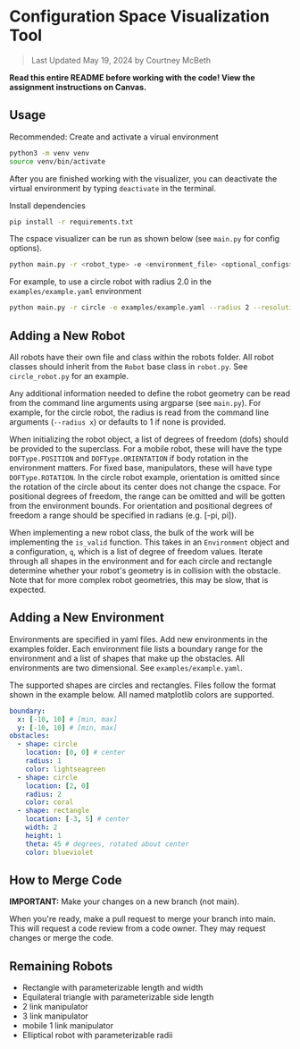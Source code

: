 # Configuration Space Visualization Tool

> Last Updated May 19, 2024 by Courtney McBeth

**Read this entire README before working with the code! View the assignment instructions on Canvas.**

## Usage

Recommended: Create and activate a virual environment

```bash
python3 -m venv venv
source venv/bin/activate
```

After you are finished working with the visualizer, you can deactivate the virtual environment by typing `deactivate` in the terminal.

Install dependencies

```bash
pip install -r requirements.txt
```

The cspace visualizer can be run as shown below (see `main.py` for config options).

```bash
python main.py -r <robot_type> -e <environment_file> <optional_configs>
```

For example, to use a circle robot with radius 2.0 in the `examples/example.yaml` environment

```bash
python main.py -r circle -e examples/example.yaml --radius 2 --resolution 0.1
```

## Adding a New Robot

All robots have their own file and class within the robots folder. All robot classes should inherit from the `Robot` base class in `robot.py`. See `circle_robot.py` for an example.

Any additional information needed to define the robot geometry can be read from the command line arguments using argparse (see `main.py`). For example, for the circle robot, the radius is read from the command line arguments (`--radius x`) or defaults to 1 if none is provided.

When initializing the robot object, a list of degrees of freedom (dofs) should be provided to the superclass. For a mobile robot, these will have the type `DOFType.POSITION` and `DOFType.ORIENTATION` if body rotation in the environment matters. For fixed base, manipulators, these will have type `DOFType.ROTATION`. In the circle robot example, orientation is omitted since the rotation of the circle about its center does not change the cspace. For positional degrees of freedom, the range can be omitted and will be gotten from the environment bounds. For orientation and positional degrees of freedom a range should be specified in radians (e.g. [-pi, pi]).

When implementing a new robot class, the bulk of the work will be implementing the `is_valid` function. This takes in an `Environment` object and a configuration, `q`, which is a list of degree of freedom values. Iterate through all shapes in the environment and for each circle and rectangle determine whether your robot's geometry is in collision with the obstacle. Note that for more complex robot geometries, this may be slow, that is expected.

## Adding a New Environment

Environments are specified in yaml files. Add new environments in the examples folder. Each environment file lists a boundary range for the environment and a list of shapes that make up the obstacles. All environments are two dimensional. See `examples/example.yaml`.

The supported shapes are circles and rectangles. Files follow the format shown in the example below. All named matplotlib colors are supported.

```yaml
boundary:
  x: [-10, 10] # [min, max]
  y: [-10, 10] # [min, max]
obstacles:
  - shape: circle
    location: [0, 0] # center
    radius: 1
    color: lightseagreen
  - shape: circle
    location: [2, 0]
    radius: 2
    color: coral
  - shape: rectangle
    location: [-3, 5] # center
    width: 2
    height: 1
    theta: 45 # degrees, rotated about center
    color: blueviolet
```

## How to Merge Code

**IMPORTANT:** Make your changes on a new branch (not main).

When you're ready, make a pull request to merge your branch into main. This will request a code review from a code owner. They may request changes or merge the code.

## Remaining Robots

- Rectangle with parameterizable length and width
- Equilateral triangle with parameterizable side length
- 2 link manipulator
- 3 link manipulator
- mobile 1 link manipulator
- Elliptical robot with parameterizable radii
